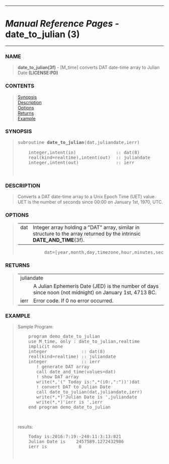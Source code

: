 <?
<body>
  <a name="top" id="top"></a>
  <div id="Container">
    <div id="Content">
      <div class="c11">
        <hr />
        <h1><i>Manual Reference Pages -</i> date_to_julian (3)</h1>
        <hr />
      </div><a name="0"></a>
      <h3><a name="0">NAME</a></h3>
      <blockquote>
        <b>date_to_julian(3f)</b> - [M_time] converts DAT date-time array to Julian Date <b>(LICENSE:PD)</b>
      </blockquote><a name="contents" id="contents"></a>
      <h3>CONTENTS</h3>
      <blockquote>
        <a href="#1">Synopsis</a><br />
        <a href="#2">Description</a><br />
        <a href="#3">Options</a><br />
        <a href="#4">Returns</a><br />
        <a href="#5">Example</a><br />
      </blockquote><a name="8"></a>
      <h3><a name="8">SYNOPSIS</a></h3>
      <blockquote>
        <pre>
subroutine <b>date_to_julian</b>(dat,juliandate,ierr)
<br />    integer,intent(in)               :: dat(8)
    real(kind=realtime),intent(out)  :: juliandate
    integer,intent(out)              :: ierr
<br />
</pre>
      </blockquote><a name="2"></a>
      <h3><a name="2">DESCRIPTION</a></h3>
      <blockquote>
        Converts a DAT date-time array to a Unix Epoch Time (UET) value. UET is the number of seconds since 00:00 on January 1st, 1970, UTC.
      </blockquote><a name="3"></a>
      <h3><a name="3">OPTIONS</a></h3>
      <blockquote>
        <table cellpadding="3">
          <tr valign="top">
            <td class="c12" width="6%" nowrap="nowrap">dat</td>
            <td valign="bottom">Integer array holding a "DAT" array, similar in structure to the array returned by the intrinsic
            <b>DATE_AND_TIME</b>(3f).</td>
          </tr>
        </table><!-- .nf -->
        <pre>
          dat=[year,month,day,timezone,hour,minutes,seconds,milliseconds]
</pre>
      </blockquote><a name="4"></a>
      <h3><a name="4">RETURNS</a></h3>
      <blockquote>
        <table cellpadding="3">
          <tr valign="top">
            <td class="c12" colspan="2">juliandate</td>
          </tr>
          <tr valign="top">
            <td width="6%"></td>
            <td>A Julian Ephemeris Date (JED) is the number of days since noon (not midnight) on January 1st, 4713 BC.</td>
          </tr>
          <tr valign="top">
            <td class="c12" width="6%" nowrap="nowrap">ierr</td>
            <td valign="bottom">Error code. If 0 no error occurred.</td>
          </tr>
        </table>
      </blockquote><a name="5"></a>
      <h3><a name="5">EXAMPLE</a></h3>
      <blockquote>
        Sample Program:
        <pre>
    program demo_date_to_julian
    use M_time, only : date_to_julian,realtime
    implicit none
    integer             :: dat(8)
    real(kind=realtime) :: juliandate
    integer             :: ierr
       ! generate DAT array
       call date_and_time(values=dat)
       ! show DAT array
       write(*,'(" Today is:",*(i0:,":"))')dat
       ! convert DAT to Julian Date
       call date_to_julian(dat,juliandate,ierr)
       write(*,*)'Julian Date is ',juliandate
       write(*,*)'ierr is ',ierr
    end program demo_date_to_julian
<br />
</pre>results:
        <pre>
    Today is:2016:7:19:-240:11:3:13:821
    Julian Date is    2457589.1272432986
    ierr is            0
<br />
</pre>
      </blockquote><a name="6"></a>
    </div>
  </div>
</body>
